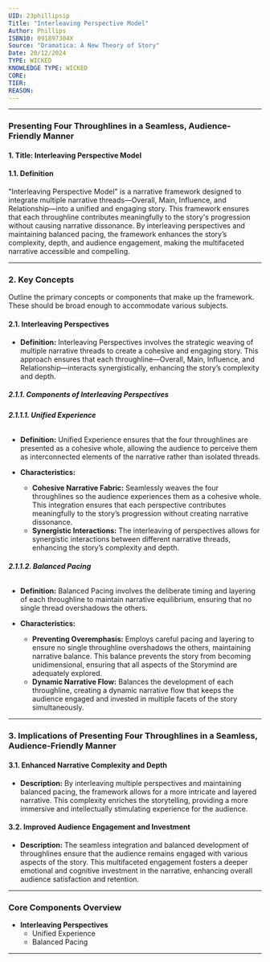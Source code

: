 ```yaml
---
UID: 23phillipsip
Title: "Interleaving Perspective Model"
Author: Phillips
ISBN10: 091897304X
Source: "Dramatica: A New Theory of Story"
Date: 20/12/2024
TYPE: WICKED
KNOWLEDGE TYPE: WICKED
CORE:
TIER:
REASON:
---
```


---

### **Presenting Four Throughlines in a Seamless, Audience-Friendly Manner**

#### **1. Title: Interleaving Perspective Model**

#### **1.1. Definition**

"Interleaving Perspective Model" is a narrative framework designed to integrate multiple narrative threads—Overall, Main, Influence, and Relationship—into a unified and engaging story. This framework ensures that each throughline contributes meaningfully to the story's progression without causing narrative dissonance. By interleaving perspectives and maintaining balanced pacing, the framework enhances the story’s complexity, depth, and audience engagement, making the multifaceted narrative accessible and compelling.

---

### **2. Key Concepts**

Outline the primary concepts or components that make up the framework. These should be broad enough to accommodate various subjects.

#### **2.1. Interleaving Perspectives**

- **Definition:**
  Interleaving Perspectives involves the strategic weaving of multiple narrative threads to create a cohesive and engaging story. This approach ensures that each throughline—Overall, Main, Influence, and Relationship—interacts synergistically, enhancing the story’s complexity and depth.

##### **2.1.1. Components of Interleaving Perspectives**

###### **2.1.1.1. Unified Experience**

- **Definition:**
  Unified Experience ensures that the four throughlines are presented as a cohesive whole, allowing the audience to perceive them as interconnected elements of the narrative rather than isolated threads.

- **Characteristics:**
  - **Cohesive Narrative Fabric:** Seamlessly weaves the four throughlines so the audience experiences them as a cohesive whole. This integration ensures that each perspective contributes meaningfully to the story’s progression without creating narrative dissonance.
  - **Synergistic Interactions:** The interleaving of perspectives allows for synergistic interactions between different narrative threads, enhancing the story’s complexity and depth.

###### **2.1.1.2. Balanced Pacing**

- **Definition:**
  Balanced Pacing involves the deliberate timing and layering of each throughline to maintain narrative equilibrium, ensuring that no single thread overshadows the others.

- **Characteristics:**
  - **Preventing Overemphasis:** Employs careful pacing and layering to ensure no single throughline overshadows the others, maintaining narrative balance. This balance prevents the story from becoming unidimensional, ensuring that all aspects of the Storymind are adequately explored.
  - **Dynamic Narrative Flow:** Balances the development of each throughline, creating a dynamic narrative flow that keeps the audience engaged and invested in multiple facets of the story simultaneously.

---

### **3. Implications of Presenting Four Throughlines in a Seamless, Audience-Friendly Manner**

#### **3.1. Enhanced Narrative Complexity and Depth**

- **Description:**
  By interleaving multiple perspectives and maintaining balanced pacing, the framework allows for a more intricate and layered narrative. This complexity enriches the storytelling, providing a more immersive and intellectually stimulating experience for the audience.

#### **3.2. Improved Audience Engagement and Investment**

- **Description:**
  The seamless integration and balanced development of throughlines ensure that the audience remains engaged with various aspects of the story. This multifaceted engagement fosters a deeper emotional and cognitive investment in the narrative, enhancing overall audience satisfaction and retention.

---

### **Core Components Overview**

- **Interleaving Perspectives**
  - Unified Experience
  - Balanced Pacing

---
